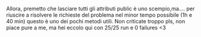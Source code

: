 Allora, premetto che lasciare tutti gli attributi public è uno scempio,ma....
per riuscire a risolvere le richieste del problema nel minor tempo possibile (1h e 40 min) questo è uno dei pochi metodi utili.
Non criticate troppo pls, non piace pure a me, ma hei eccolo qui con 25/25 run e 0 failures <3
